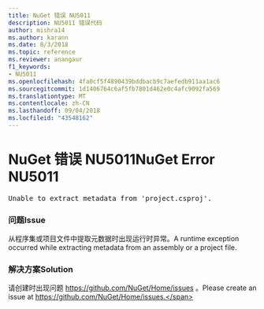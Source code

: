 ```yaml
---
title: NuGet 错误 NU5011
description: NU5011 错误代码
author: mishra14
ms.author: karann
ms.date: 8/3/2018
ms.topic: reference
ms.reviewer: anangaur
f1_keywords:
- NU5011
ms.openlocfilehash: 4fa0cf5f4890439bddbacb9c7aefedb911aa1ac6
ms.sourcegitcommit: 1d1406764c6af5fb7801d462e0c4afc9092fa569
ms.translationtype: MT
ms.contentlocale: zh-CN
ms.lasthandoff: 09/04/2018
ms.locfileid: "43548162"
---
```

# <a name="nuget-error-nu5011"></a><span data-ttu-id="d30e5-103">NuGet 错误 NU5011</span><span class="sxs-lookup"><span data-stu-id="d30e5-103">NuGet Error NU5011</span></span>
<pre>Unable to extract metadata from 'project.csproj'.</pre>

### <a name="issue"></a><span data-ttu-id="d30e5-104">问题</span><span class="sxs-lookup"><span data-stu-id="d30e5-104">Issue</span></span>

<span data-ttu-id="d30e5-105">从程序集或项目文件中提取元数据时出现运行时异常。</span><span class="sxs-lookup"><span data-stu-id="d30e5-105">A runtime exception occurred while extracting metadata from an assembly or a project file.</span></span>


### <a name="solution"></a><span data-ttu-id="d30e5-106">解决方案</span><span class="sxs-lookup"><span data-stu-id="d30e5-106">Solution</span></span>

<span data-ttu-id="d30e5-107">请创建时出现问题 https://github.com/NuGet/Home/issues 。</span><span class="sxs-lookup"><span data-stu-id="d30e5-107">Please create an issue at https://github.com/NuGet/Home/issues.</span></span>


